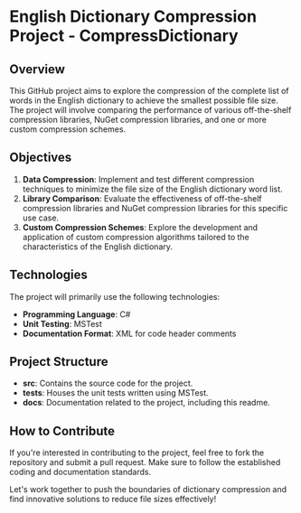 # English Dictionary Compression Project - CompressDictionary

## Overview
This GitHub project aims to explore the compression of the complete list of words in the English dictionary to achieve the smallest possible file size. The project will involve comparing the performance of various off-the-shelf compression libraries, NuGet compression libraries, and one or more custom compression schemes.

## Objectives
1. **Data Compression**: Implement and test different compression techniques to minimize the file size of the English dictionary word list.
2. **Library Comparison**: Evaluate the effectiveness of off-the-shelf compression libraries and NuGet compression libraries for this specific use case.
3. **Custom Compression Schemes**: Explore the development and application of custom compression algorithms tailored to the characteristics of the English dictionary.

## Technologies
The project will primarily use the following technologies:
- **Programming Language**: C#
- **Unit Testing**: MSTest
- **Documentation Format**: XML for code header comments

## Project Structure
- **src**: Contains the source code for the project.
- **tests**: Houses the unit tests written using MSTest.
- **docs**: Documentation related to the project, including this readme.

## How to Contribute
If you're interested in contributing to the project, feel free to fork the repository and submit a pull request. Make sure to follow the established coding and documentation standards.

Let's work together to push the boundaries of dictionary compression and find innovative solutions to reduce file sizes effectively!

